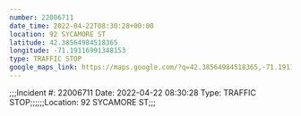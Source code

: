 ```yaml
---
number: 22006711
date_time: 2022-04-22T08:30:28+00:00
location: 92 SYCAMORE ST
latitude: 42.38564984518365
longitude: -71.19116991348153
type: TRAFFIC STOP
google_maps_link: https://maps.google.com/?q=42.38564984518365,-71.19116991348153
---
```


;;;Incident #: 22006711  Date: 2022-04-22 08:30:28   Type: TRAFFIC STOP;;;;;;Location: 92 SYCAMORE ST;;;
